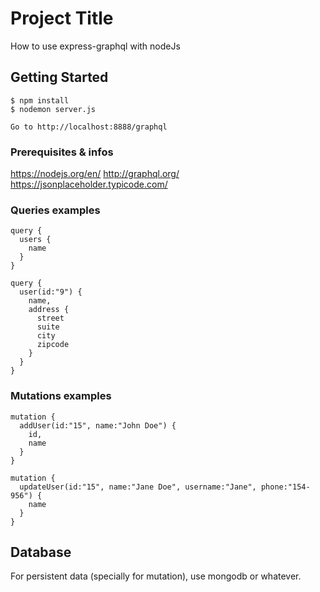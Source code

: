 # Project Title

How to use express-graphql with nodeJs

## Getting Started

```
$ npm install
$ nodemon server.js
```
```
Go to http://localhost:8888/graphql
```

### Prerequisites & infos

https://nodejs.org/en/
http://graphql.org/
https://jsonplaceholder.typicode.com/

### Queries examples

```
query {
  users {
    name
  }
}
```
```
query {
  user(id:"9") {
    name,
    address {
      street
      suite
      city
      zipcode
    }
  }
}
```

### Mutations examples

```
mutation {
  addUser(id:"15", name:"John Doe") {
    id,
    name
  }
}
```
```
mutation {
  updateUser(id:"15", name:"Jane Doe", username:"Jane", phone:"154-956") {
    name
  }
}
```

## Database

For persistent data (specially for mutation), use mongodb or whatever.
